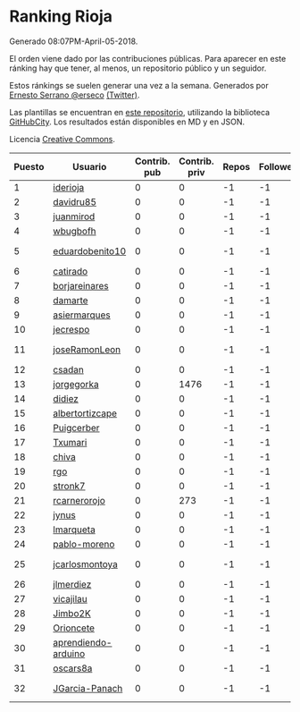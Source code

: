 # Ranking Rioja

Generado 08:07PM-April-05-2018.

El orden viene dado por las contribuciones públicas. Para aparecer en este ránking hay que tener, al menos, un repositorio público y un seguidor.

Estos ránkings se suelen generar una vez a la semana. Generados por [Ernesto Serrano @erseco](https://github.com/erseco/) [(Twitter)](https://twitter.com/erseco).

Las plantillas se encuentran en [este repositorio](https://github.com/iblancasa/GH-Spanish-Ranking), utilizando la biblioteca [GitHubCity](https://github.com/iblancasa/GitHubCity). Los resultados están disponibles en MD y en JSON.

Licencia [Creative Commons](https://creativecommons.org/licenses/by/4.0/).

| Puesto   |  Usuario  | Contrib. pub | Contrib. priv |Repos| Followers | Desde |  Avatar  |
|----------|-----------|--------------|---------------|-----|-----------|-------|----------|
|1|[iderioja](https://github.com/iderioja)|0|0|-1|-1||![iderioja]()|
|2|[davidru85](https://github.com/davidru85)|0|0|-1|-1||![davidru85]()|
|3|[juanmirod](https://github.com/juanmirod)|0|0|-1|-1||![juanmirod]()|
|4|[wbugbofh](https://github.com/wbugbofh)|0|0|-1|-1||![wbugbofh]()|
|5|[eduardobenito10](https://github.com/eduardobenito10)|0|0|-1|-1||![eduardobenito10]()|
|6|[catirado](https://github.com/catirado)|0|0|-1|-1||![catirado]()|
|7|[borjareinares](https://github.com/borjareinares)|0|0|-1|-1||![borjareinares]()|
|8|[damarte](https://github.com/damarte)|0|0|-1|-1||![damarte]()|
|9|[asiermarques](https://github.com/asiermarques)|0|0|-1|-1||![asiermarques]()|
|10|[jecrespo](https://github.com/jecrespo)|0|0|-1|-1||![jecrespo]()|
|11|[joseRamonLeon](https://github.com/joseRamonLeon)|0|0|-1|-1||![joseRamonLeon]()|
|12|[csadan](https://github.com/csadan)|0|0|-1|-1||![csadan]()|
|13|[jorgegorka](https://github.com/jorgegorka)|0|1476|-1|-1||![jorgegorka]()|
|14|[didiez](https://github.com/didiez)|0|0|-1|-1||![didiez]()|
|15|[albertortizcape](https://github.com/albertortizcape)|0|0|-1|-1||![albertortizcape]()|
|16|[Puigcerber](https://github.com/Puigcerber)|0|0|-1|-1||![Puigcerber]()|
|17|[Txumari](https://github.com/Txumari)|0|0|-1|-1||![Txumari]()|
|18|[chiva](https://github.com/chiva)|0|0|-1|-1||![chiva]()|
|19|[rgo](https://github.com/rgo)|0|0|-1|-1||![rgo]()|
|20|[stronk7](https://github.com/stronk7)|0|0|-1|-1||![stronk7]()|
|21|[rcarnerorojo](https://github.com/rcarnerorojo)|0|273|-1|-1||![rcarnerorojo]()|
|22|[jynus](https://github.com/jynus)|0|0|-1|-1||![jynus]()|
|23|[lmarqueta](https://github.com/lmarqueta)|0|0|-1|-1||![lmarqueta]()|
|24|[pablo-moreno](https://github.com/pablo-moreno)|0|0|-1|-1||![pablo-moreno]()|
|25|[jcarlosmontoya](https://github.com/jcarlosmontoya)|0|0|-1|-1||![jcarlosmontoya]()|
|26|[jlmerdiez](https://github.com/jlmerdiez)|0|0|-1|-1||![jlmerdiez]()|
|27|[vicajilau](https://github.com/vicajilau)|0|0|-1|-1||![vicajilau]()|
|28|[Jimbo2K](https://github.com/Jimbo2K)|0|0|-1|-1||![Jimbo2K]()|
|29|[Orioncete](https://github.com/Orioncete)|0|0|-1|-1||![Orioncete]()|
|30|[aprendiendo-arduino](https://github.com/aprendiendo-arduino)|0|0|-1|-1||![aprendiendo-arduino]()|
|31|[oscars8a](https://github.com/oscars8a)|0|0|-1|-1||![oscars8a]()|
|32|[JGarcia-Panach](https://github.com/JGarcia-Panach)|0|0|-1|-1||![JGarcia-Panach]()|
